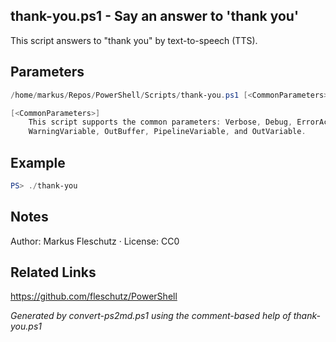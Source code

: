 ## thank-you.ps1 - Say an answer to 'thank you'

This script answers to "thank you" by text-to-speech (TTS).

## Parameters
```powershell
/home/markus/Repos/PowerShell/Scripts/thank-you.ps1 [<CommonParameters>]

[<CommonParameters>]
    This script supports the common parameters: Verbose, Debug, ErrorAction, ErrorVariable, WarningAction, 
    WarningVariable, OutBuffer, PipelineVariable, and OutVariable.
```

## Example
```powershell
PS> ./thank-you

```

## Notes
Author: Markus Fleschutz · License: CC0

## Related Links
https://github.com/fleschutz/PowerShell

*Generated by convert-ps2md.ps1 using the comment-based help of thank-you.ps1*

